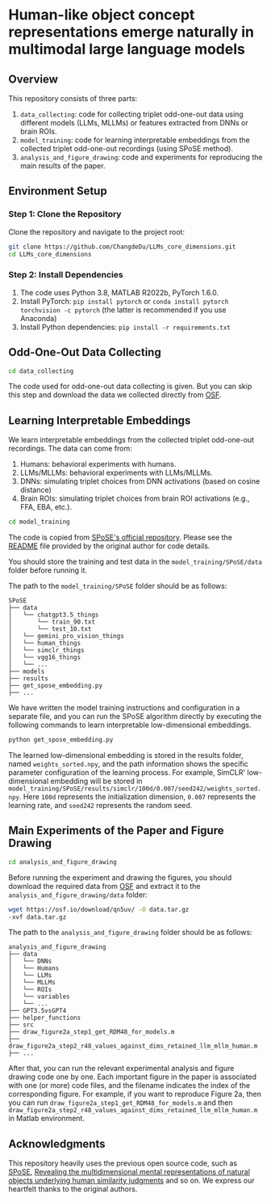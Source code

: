 # Human-like object concept representations emerge naturally in multimodal large language models

## Overview

This repository consists of three parts:
1. `data_collecting`: code for collecting triplet odd-one-out data using different models (LLMs, MLLMs) or features extracted from DNNs or brain ROIs.
2. `model_training`: code for learning interpretable embeddings from the collected triplet odd-one-out recordings (using SPoSE method). 
3. `analysis_and_figure_drawing`: code and experiments for reproducing the main results of the paper. 

## Environment Setup

### Step 1: Clone the Repository

Clone the repository and navigate to the project root:

```bash
git clone https://github.com/ChangdeDu/LLMs_core_dimensions.git
cd LLMs_core_dimensions
```

### Step 2: Install Dependencies

1. The code uses Python 3.8, MATLAB R2022b, PyTorch 1.6.0.
2. Install PyTorch: `pip install pytorch` or `conda install pytorch torchvision -c pytorch` (the latter is recommended if you use Anaconda)
3. Install Python dependencies: `pip install -r requirements.txt`

## Odd-One-Out Data Collecting

```bash
cd data_collecting
```

The code used for odd-one-out data collecting is given. But you can skip this step and download the data we collected directly from [OSF](https://osf.io/qn5uv/).

## Learning Interpretable Embeddings

We learn interpretable embeddings from the collected triplet odd-one-out recordings. The data can come from:

1. Humans: behavioral experiments with humans.
2. LLMs/MLLMs: behavioral experiments with LLMs/MLLMs.
3. DNNs: simulating triplet choices from DNN activations (based on cosine distance)
4. Brain ROIs: simulating triplet choices from brain ROI activations (e.g., FFA, EBA, etc.).

```bash
cd model_training
```

The code is copied from [SPoSE's official repository](https://github.com/ViCCo-Group/SPoSE). Please see the [README](../model_training/SPoSE/README.md) file provided by the original author for code details. 


You should store the training and test data in the `model_training/SPoSE/data` folder before running it.

The path to the `model_training/SPoSE` folder should be as follows:

```
SPoSE
├── data
│   └── chatgpt3.5_things
│       └── train_90.txt
│       └── test_10.txt
│   └── gemini_pro_vision_things
│   └── human_things
│   └── simclr_things
│   └── vgg16_things
│   └── ...
├── models
├── results
├── get_spose_embedding.py
├── ...
```

We have written the model training instructions and configuration in a separate file, and you can run the SPoSE algorithm directly by executing the following commands to learn interpretable low-dimensional embeddings.

```bash
python get_spose_embedding.py
```

The learned low-dimensional embedding is stored in the results folder, named `weights_sorted.npy`, and the path information shows the specific parameter configuration of the learning process. For example, SimCLR' low-dimensional embedding will be stored in `model_training/SPoSE/results/simclr/100d/0.007/seed242/weights_sorted.npy`. Here `100d` represents the initialization dimension, `0.007` represents the learning rate, and `seed242` represents the random seed.

## Main Experiments of the Paper and Figure Drawing

```bash
cd analysis_and_figure_drawing
```

Before running the experiment and drawing the figures, you should download the required data from [OSF](https://osf.io/qn5uv/) and extract it to the `analysis_and_figure_drawing/data` folder:

```bash
wget https://osf.io/download/qn5uv/ -O data.tar.gz
-xvf data.tar.gz
```
The path to the `analysis_and_figure_drawing` folder should be as follows:

```
analysis_and_figure_drawing
├── data
│   └── DNNs
│   └── Humans
│   └── LLMs
│   └── MLLMs
│   └── ROIs
│   └── variables
│   └── ...
├── GPT3.5vsGPT4
├── helper_functions
├── src
├── draw_figure2a_step1_get_RDM48_for_models.m
├── draw_figure2a_step2_r48_values_against_dims_retained_llm_mllm_human.m
├── ...
```

After that, you can run the relevant experimental analysis and figure drawing code one by one. Each important figure in the paper is associated with one (or more) code files, and the filename indicates the index of the corresponding figure. For example, if you want to reproduce Figure 2a, then you can run `draw_figure2a_step1_get_RDM48_for_models.m` and then `draw_figure2a_step2_r48_values_against_dims_retained_llm_mllm_human.m` in Matlab environment.

## Acknowledgments

This repository heavily uses the previous open source code, such as [SPoSE](https://github.com/ViCCo-Group/SPoSE), [Revealing the multidimensional mental representations of natural objects underlying human similarity judgments](https://osf.io/z2784/) and so on. We express our heartfelt thanks to the original authors.
